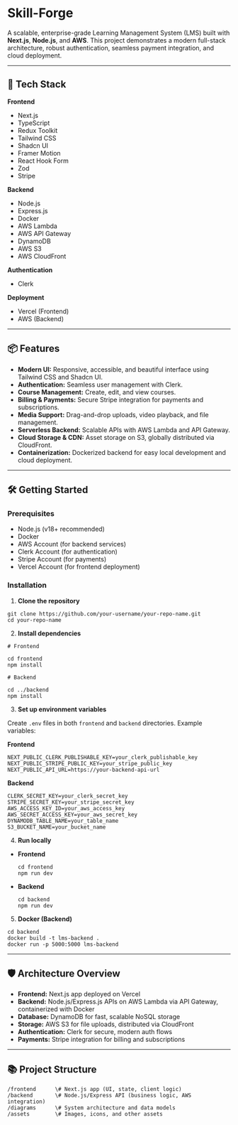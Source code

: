 # Skill-Forge

A scalable, enterprise-grade Learning Management System (LMS) built with **Next.js**, **Node.js**, and **AWS**. This project demonstrates a modern full-stack architecture, robust authentication, seamless payment integration, and cloud deployment.

---

## 🚀 Tech Stack

**Frontend**
- Next.js
- TypeScript
- Redux Toolkit
- Tailwind CSS
- Shadcn UI
- Framer Motion
- React Hook Form
- Zod
- Stripe

**Backend**
- Node.js
- Express.js
- Docker
- AWS Lambda
- AWS API Gateway
- DynamoDB
- AWS S3
- AWS CloudFront

**Authentication**
- Clerk

**Deployment**
- Vercel (Frontend)
- AWS (Backend)

---

## 📦 Features

- **Modern UI:** Responsive, accessible, and beautiful interface using Tailwind CSS and Shadcn UI.
- **Authentication:** Seamless user management with Clerk.
- **Course Management:** Create, edit, and view courses.
- **Billing & Payments:** Secure Stripe integration for payments and subscriptions.
- **Media Support:** Drag-and-drop uploads, video playback, and file management.
- **Serverless Backend:** Scalable APIs with AWS Lambda and API Gateway.
- **Cloud Storage & CDN:** Asset storage on S3, globally distributed via CloudFront.
- **Containerization:** Dockerized backend for easy local development and cloud deployment.

---

## 🛠️ Getting Started

### Prerequisites

- Node.js (v18+ recommended)
- Docker
- AWS Account (for backend services)
- Clerk Account (for authentication)
- Stripe Account (for payments)
- Vercel Account (for frontend deployment)

### Installation

1. **Clone the repository**
```
git clone https://github.com/your-username/your-repo-name.git
cd your-repo-name
```

2. **Install dependencies**
```
# Frontend

cd frontend
npm install

# Backend

cd ../backend
npm install
```

3. **Set up environment variables**

Create `.env` files in both `frontend` and `backend` directories. Example variables:

**Frontend**
```
NEXT_PUBLIC_CLERK_PUBLISHABLE_KEY=your_clerk_publishable_key
NEXT_PUBLIC_STRIPE_PUBLIC_KEY=your_stripe_public_key
NEXT_PUBLIC_API_URL=https://your-backend-api-url
```

**Backend**
```
CLERK_SECRET_KEY=your_clerk_secret_key
STRIPE_SECRET_KEY=your_stripe_secret_key
AWS_ACCESS_KEY_ID=your_aws_access_key
AWS_SECRET_ACCESS_KEY=your_aws_secret_key
DYNAMODB_TABLE_NAME=your_table_name
S3_BUCKET_NAME=your_bucket_name
```

4. **Run locally**

- **Frontend**
  ```
  cd frontend
  npm run dev
  ```
- **Backend**
  ```
  cd backend
  npm run dev
  ```

5. **Docker (Backend)**
```
cd backend
docker build -t lms-backend .
docker run -p 5000:5000 lms-backend
```

---

## 🛡️ Architecture Overview

- **Frontend:** Next.js app deployed on Vercel
- **Backend:** Node.js/Express.js APIs on AWS Lambda via API Gateway, containerized with Docker
- **Database:** DynamoDB for fast, scalable NoSQL storage
- **Storage:** AWS S3 for file uploads, distributed via CloudFront
- **Authentication:** Clerk for secure, modern auth flows
- **Payments:** Stripe integration for billing and subscriptions

---

## 📚 Project Structure

```
/frontend      \# Next.js app (UI, state, client logic)
/backend       \# Node.js/Express API (business logic, AWS integration)
/diagrams      \# System architecture and data models
/assets        \# Images, icons, and other assets
```



